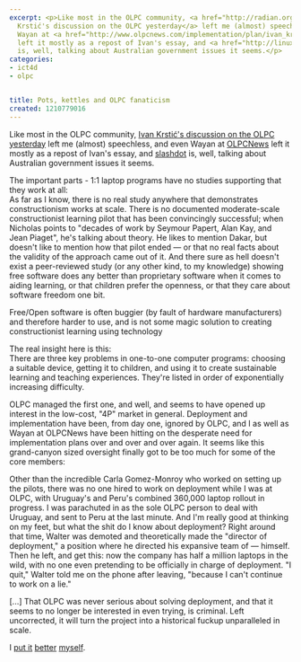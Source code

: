 ```yaml
---
excerpt: <p>Like most in the OLPC community, <a href="http://radian.org/notebook/sic-transit-gloria-laptopi">Ivan
  Krstić's discussion on the OLPC yesterday</a> left me (almost) speechless, and even
  Wayan at <a href="http://www.olpcnews.com/implementation/plan/ivan_krstic_deployment_plan.html">OLPCNews</a>
  left it mostly as a repost of Ivan's essay, and <a href="http://linux.slashdot.org/article.pl?sid=08/05/14/0049236">slashdot</a>
  is, well, talking about Australian government issues it seems.</p>
categories:
- ict4d
- olpc


title: Pots, kettles and OLPC fanaticism
created: 1210779016
---
```

<p>Like most in the OLPC community, <a href="http://radian.org/notebook/sic-transit-gloria-laptopi">Ivan Krstić's discussion on the OLPC yesterday</a> left me (almost) speechless, and even Wayan at <a href="http://www.olpcnews.com/implementation/plan/ivan_krstic_deployment_plan.html">OLPCNews</a> left it mostly as a repost of Ivan's essay, and <a href="http://linux.slashdot.org/article.pl?sid=08/05/14/0049236">slashdot</a> is, well, talking about Australian government issues it seems.</p>

<p>The important parts - 1:1 laptop programs have no studies supporting that they work at all:<br />
As far as I know, there is no real study anywhere that demonstrates constructionism works at scale. There is no documented moderate-scale constructionist learning pilot that has been convincingly successful; when Nicholas points to "decades of work by Seymour Papert, Alan Kay, and Jean Piaget", he's talking about theory. He likes to mention Dakar, but doesn't like to mention how that pilot ended — or that no real facts about the validity of the approach came out of it. And there sure as hell doesn't exist a peer-reviewed study (or any other kind, to my knowledge) showing free software does any better than proprietary software when it comes to aiding learning, or that children prefer the openness, or that they care about software freedom one bit.</p>

<p>Free/Open software is often buggier (by fault of hardware manufacturers) and therefore harder to use, and is not some magic solution to creating constructionist learning using technology</p>

<p>The real insight here is this:<br />
There are three key problems in one-to-one computer programs: choosing a suitable device, getting it to children, and using it to create sustainable learning and teaching experiences. They're listed in order of exponentially increasing difficulty.</p>

<p>OLPC managed the first one, and well, and seems to have opened up interest in the low-cost, "4P" market in general.  Deployment and implementation have been, from day one, ignored by OLPC, and I as well as Wayan at OLPCNews have been hitting on the desperate need for implementation plans over and over and over again.  It seems like this grand-canyon sized oversight finally got to be too much for some of the core members:</p>

Other than the incredible Carla Gomez-Monroy who worked on setting up the pilots, there was no one hired to work on deployment while I was at OLPC, with Uruguay's and Peru's combined 360,000 laptop rollout in progress. I was parachuted in as the sole OLPC person to deal with Uruguay, and sent to Peru at the last minute. And I'm really good at thinking on my feet, but what the shit do I know about deployment? Right around that time, Walter was demoted and theoretically made the "director of deployment," a position where he directed his expansive team of — himself. Then he left, and get this: now the company has half a million laptops in the wild, with no one even pretending to be officially in charge of deployment. "I quit," Walter told me on the phone after leaving, "because I can't continue to work on a lie." 

<p>[...] That OLPC was never serious about solving deployment, and that it seems to no longer be interested in even trying, is criminal. Left uncorrected, it will turn the project into a historical fuckup unparalleled in scale.</p>

<p>I <a> <a href="http://www.olpcnews.com/sales_talk/price/the_real_cost_of_the.html">put it</a>  <a href="http://www.joncamfield.com/blog/2006/11/library_grants_laptop_gambles.html">better</a>  <a href="http://www.joncamfield.com/blog/2006/12/lets_try_this_again.html">myself</a>.</p>
